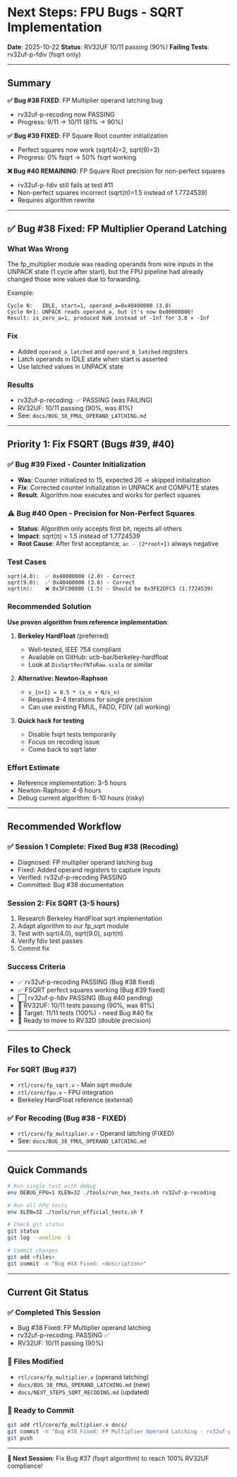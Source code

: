 # Next Steps: FPU Bugs - SQRT Implementation

**Date**: 2025-10-22
**Status**: RV32UF 10/11 passing (90%)
**Failing Tests**: rv32uf-p-fdiv (fsqrt only)

---

## Summary

**✅ Bug #38 FIXED**: FP Multiplier operand latching bug
- rv32uf-p-recoding now PASSING
- Progress: 9/11 → 10/11 (81% → 90%)

**✅ Bug #39 FIXED**: FP Square Root counter initialization
- Perfect squares now work (sqrt(4)=2, sqrt(9)=3)
- Progress: 0% fsqrt → 50% fsqrt working

**❌ Bug #40 REMAINING**: FP Square Root precision for non-perfect squares
- rv32uf-p-fdiv still fails at test #11
- Non-perfect squares incorrect (sqrt(π)=1.5 instead of 1.7724539)
- Requires algorithm rewrite

---

## ✅ Bug #38 Fixed: FP Multiplier Operand Latching

### What Was Wrong
The fp_multiplier module was reading operands from wire inputs in the UNPACK state (1 cycle after start), but the FPU pipeline had already changed those wire values due to forwarding.

Example:
```
Cycle N:   IDLE, start=1, operand_a=0x40400000 (3.0)
Cycle N+1: UNPACK reads operand_a, but it's now 0x00000000!
Result: is_zero_a=1, produced NaN instead of -Inf for 3.0 × -Inf
```

### Fix
- Added `operand_a_latched` and `operand_b_latched` registers
- Latch operands in IDLE state when start is asserted
- Use latched values in UNPACK state

### Results
- rv32uf-p-recoding: ✅ PASSING (was FAILING)
- RV32UF: 10/11 passing (90%, was 81%)
- See: `docs/BUG_38_FMUL_OPERAND_LATCHING.md`

---

## Priority 1: Fix FSQRT (Bugs #39, #40)

### ✅ Bug #39 Fixed - Counter Initialization
- **Was**: Counter initialized to 15, expected 26 → skipped initialization
- **Fix**: Corrected counter initialization in UNPACK and COMPUTE states
- **Result**: Algorithm now executes and works for perfect squares

### ⚠️ Bug #40 Open - Precision for Non-Perfect Squares
- **Status**: Algorithm only accepts first bit, rejects all others
- **Impact**: sqrt(π) = 1.5 instead of 1.7724539
- **Root Cause**: After first acceptance, `ac - (2*root+1)` always negative

### Test Cases
```
sqrt(4.0):  ✅ 0x40000000 (2.0) - Correct
sqrt(9.0):  ✅ 0x40400000 (3.0) - Correct
sqrt(π):    ❌ 0x3FC00000 (1.5) - Should be 0x3FE2DFC5 (1.7724539)
```

### Recommended Solution

**Use proven algorithm from reference implementation**:

1. **Berkeley HardFloat** (preferred)
   - Well-tested, IEEE 754 compliant
   - Available on GitHub: ucb-bar/berkeley-hardfloat
   - Look at `DivSqrtRecFNToRaw.scala` or similar

2. **Alternative: Newton-Raphson**
   - `x_{n+1} = 0.5 * (x_n + N/x_n)`
   - Requires 3-4 iterations for single precision
   - Can use existing FMUL, FADD, FDIV (all working)

3. **Quick hack for testing**
   - Disable fsqrt tests temporarily
   - Focus on recoding issue
   - Come back to sqrt later

### Effort Estimate
- Reference implementation: 3-5 hours
- Newton-Raphson: 4-6 hours
- Debug current algorithm: 6-10 hours (risky)

---

## Recommended Workflow

### ✅ Session 1 Complete: Fixed Bug #38 (Recoding)
- Diagnosed: FP multiplier operand latching bug
- Fixed: Added operand registers to capture inputs
- Verified: rv32uf-p-recoding PASSING
- Committed: Bug #38 documentation

### Session 2: Fix SQRT (3-5 hours)
1. Research Berkeley HardFloat sqrt implementation
2. Adapt algorithm to our fp_sqrt module
3. Test with sqrt(4.0), sqrt(9.0), sqrt(π)
4. Verify fdiv test passes
5. Commit fix

### Success Criteria
- ✅ rv32uf-p-recoding PASSING (Bug #38 fixed)
- ✅ FSQRT perfect squares working (Bug #39 fixed)
- ⬜ rv32uf-p-fdiv PASSING (Bug #40 pending)
- 🎯 RV32UF: 10/11 tests passing (90%, was 81%)
- 🎯 Target: 11/11 tests (100%) - need Bug #40 fix
- 🎯 Ready to move to RV32D (double precision)

---

## Files to Check

### For SQRT (Bug #37)
- `rtl/core/fp_sqrt.v` - Main sqrt module
- `rtl/core/fpu.v` - FPU integration
- Berkeley HardFloat reference (external)

### ✅ For Recoding (Bug #38 - FIXED)
- `rtl/core/fp_multiplier.v` - Operand latching (FIXED)
- See: `docs/BUG_38_FMUL_OPERAND_LATCHING.md`

---

## Quick Commands

```bash
# Run single test with debug
env DEBUG_FPU=1 XLEN=32 ./tools/run_hex_tests.sh rv32uf-p-recoding

# Run all FPU tests
env XLEN=32 ./tools/run_official_tests.sh f

# Check git status
git status
git log --oneline -5

# Commit changes
git add <files>
git commit -m "Bug #XX Fixed: <description>"
```

---

## Current Git Status

### ✅ Completed This Session
- Bug #38 Fixed: FP Multiplier operand latching
- rv32uf-p-recoding: PASSING ✅
- RV32UF: 10/11 passing (90%)

### 📝 Files Modified
- `rtl/core/fp_multiplier.v` (operand latching)
- `docs/BUG_38_FMUL_OPERAND_LATCHING.md` (new)
- `docs/NEXT_STEPS_SQRT_RECODING.md` (updated)

### 🔄 Ready to Commit
```bash
git add rtl/core/fp_multiplier.v docs/
git commit -m "Bug #38 Fixed: FP Multiplier Operand Latching - rv32uf-p-recoding PASSING"
git push
```

---

**🎯 Next Session**: Fix Bug #37 (fsqrt algorithm) to reach 100% RV32UF compliance!

